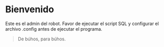# Bienvenido

Este es el admin del robot. Favor de ejecutar el script SQL y configurar el archivo .config antes de ejecutar el programa.

> De búhos, para búhos.
